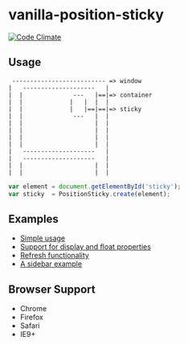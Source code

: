 vanilla-position-sticky
=======================
[![Code Climate](https://codeclimate.com/github/katranci/vanilla-position-sticky.png)](https://codeclimate.com/github/katranci/vanilla-position-sticky)

Usage
-----

```
 -------------------------- => window 
|   --------------------   |
|  |              ---   |==|=> container
|  |             |   |  |  |
|  |             |   |==|==|=> sticky  
|  |              ---   |  |
|  |                    |  |
|  |                    |  |
|  |                    |  |
|  |                    |  |
|   --------------------   |
|   --------------------   |
|  |                    |  |
|  |                    |  |

```

```javascript
var element = document.getElementById('sticky');
var sticky  = PositionSticky.create(element);  
```

Examples
--------
* [Simple usage](http://katranci.github.io/vanilla-position-sticky/demos/demo1.html)
* [Support for display and float properties](http://katranci.github.io/vanilla-position-sticky/demos/demo2.html)
* [Refresh functionality](http://katranci.github.io/vanilla-position-sticky/demos/refresh.html)
* [A sidebar example](http://katranci.github.io/vanilla-position-sticky/demos/sidebar.html)


Browser Support
---------------
* Chrome
* Firefox
* Safari
* IE9+
